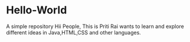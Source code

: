 # Hello-World
A simple repository
Hii People,
This is Priti Rai wants to learn and explore different ideas in Java,HTML,CSS and other languages.
